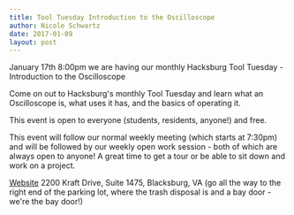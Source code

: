 ```yaml
---
title: Tool Tuesday Introduction to the Oscilloscope 
author: Nicole Schwartz
date: 2017-01-09
layout: post
---
```


January 17th 8:00pm we are having our monthly Hacksburg Tool Tuesday - Introduction to the Oscilloscope

Come on out to Hacksburg's monthly Tool Tuesday and learn what an Oscilloscope is, what uses it has, and the basics of operating it.

This event is open to everyone (students, residents, anyone!) and free.

This event will follow our normal weekly meeting (which starts at 7:30pm) and will be followed by our weekly open work session - both of which are always open to anyone! A great time to get a tour or be able to sit down and work on a project.

[Website](https://hacksburg.org/)
2200 Kraft Drive, Suite 1475, Blacksburg, VA
(go all the way to the right end of the parking lot, where the trash disposal is and a bay door - we're the bay door!)
